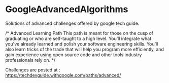 # GoogleAdvancedAlgorithms
Solutions of advanced challenges offered by google tech guide. 

/* 
Advanced Learning Path
This path is meant for those on the cusp of graduating or who are self-taught to a high level. 
You’ll integrate what you've already learned and polish your software engineering skills. 
You’ll also learn tricks of the trade that will help you program more efficiently, and gain experience using 
open source code and other tools industry professionals rely on.
*/

Challenges are posted at : https://techdevguide.withgoogle.com/paths/advanced/
